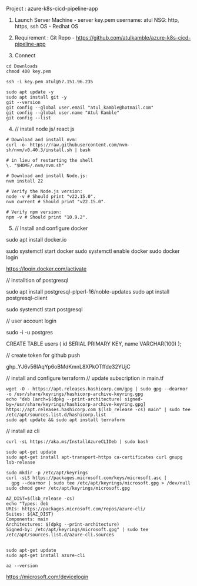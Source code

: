 Project :  azure-k8s-cicd-pipeline-app

1. Launch Server Machine - server 
key.pem
username: atul
NSG: http, https, ssh 
OS - Redhat OS 

2. Requirement : Git Repo - https://github.com/atulkamble/azure-k8s-cicd-pipeline-app

3. Connect 

```
cd Downloads 
chmod 400 key.pem

ssh -i key.pem atul@57.151.96.235

sudo apt update -y 
sudo apt install git -y 
git --version 
git config --global user.email "atul_kamble@hotmail.com"
git config --global user.name "Atul Kamble"
git config --list 

```
4. // install node js/ react js 

```
# Download and install nvm:
curl -o- https://raw.githubusercontent.com/nvm-sh/nvm/v0.40.3/install.sh | bash

# in lieu of restarting the shell
\. "$HOME/.nvm/nvm.sh"

# Download and install Node.js:
nvm install 22

# Verify the Node.js version:
node -v # Should print "v22.15.0".
nvm current # Should print "v22.15.0".

# Verify npm version:
npm -v # Should print "10.9.2".

```
5. // Install and configure docker 

sudo apt install docker.io

sudo systemctl start docker
sudo systemctl enable docker 
sudo docker login 

https://login.docker.com/activate

// installtion of postgresql

sudo apt install postgresql-plperl-16/noble-updates
sudo apt install postgresql-client

sudo systemctl start postgresql

// user account login 

sudo -i -u postgres


CREATE TABLE users (
  id SERIAL PRIMARY KEY,
  name VARCHAR(100)
);

// create token for github push 

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

// install and configure terraform 
// update subscription in main.tf 

```
wget -O - https://apt.releases.hashicorp.com/gpg | sudo gpg --dearmor -o /usr/share/keyrings/hashicorp-archive-keyring.gpg
echo "deb [arch=$(dpkg --print-architecture) signed-by=/usr/share/keyrings/hashicorp-archive-keyring.gpg] https://apt.releases.hashicorp.com $(lsb_release -cs) main" | sudo tee /etc/apt/sources.list.d/hashicorp.list
sudo apt update && sudo apt install terraform
```

// install az cli 
```
curl -sL https://aka.ms/InstallAzureCLIDeb | sudo bash

sudo apt-get update
sudo apt-get install apt-transport-https ca-certificates curl gnupg lsb-release

sudo mkdir -p /etc/apt/keyrings
curl -sLS https://packages.microsoft.com/keys/microsoft.asc |
  gpg --dearmor | sudo tee /etc/apt/keyrings/microsoft.gpg > /dev/null
sudo chmod go+r /etc/apt/keyrings/microsoft.gpg

AZ_DIST=$(lsb_release -cs)
echo "Types: deb
URIs: https://packages.microsoft.com/repos/azure-cli/
Suites: ${AZ_DIST}
Components: main
Architectures: $(dpkg --print-architecture)
Signed-by: /etc/apt/keyrings/microsoft.gpg" | sudo tee /etc/apt/sources.list.d/azure-cli.sources


sudo apt-get update
sudo apt-get install azure-cli

az --version
```

https://microsoft.com/devicelogin



